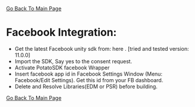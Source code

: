 [Go Back To Main Page](README.md)
# Facebook Integration:
* Get the latest Facebook unity sdk from: here . [tried and tested version: 11.0.0] 
* Import the SDK, Say yes to the consent request.
* Activate PotatoSDK facebook Wrapper
* Insert facebook app id in Facebook Settings Window (Menu:  Facebook/Edit Settings). Get this id  from your FB dashboard.
* Delete and Resolve Libraries(EDM or PSR) before building.

[Go Back To Main Page](README.md)
